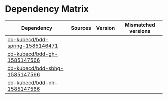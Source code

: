 # Dependency Matrix

Dependency | Sources | Version | Mismatched versions
---------- | ------- | ------- | -------------------
[cb-kubecd/bdd-spring-1585146471](https://github.com/cb-kubecd/bdd-spring-1585146471.git) |  | []() | 
[cb-kubecd/bdd-gh-1585147566](https://github.com/cb-kubecd/bdd-gh-1585147566.git) |  | []() | 
[cb-kubecd/bdd-sbhg-1585147566](https://github.com/cb-kubecd/bdd-sbhg-1585147566.git) |  | []() | 
[cb-kubecd/bdd-nh-1585147566](https://github.com/cb-kubecd/bdd-nh-1585147566.git) |  | []() | 
